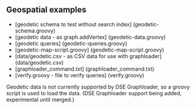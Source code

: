 ## Geospatial examples
* [geodetic schema to test without search index] (geodetic-schema.groovy)
* [geodetic data - as graph.addVertex] (geodetic-data.groovy)
* [geodetic queries] (geodetic-queries.groovy)
* [geodetic-map-script.groovy] (geodetic-map-script.groovy)
* [data/geodetic.csv - as CSV data for use with graphloader] (data/geodetic.csv)
* [graphloader_command.txt] (graphloader_command.txt)
* [verify.groovy - file to verify queries] (verify.groovy)

Geodetic data is not currently supported by DSE Graphloader, so a groovy script is used to load the data.
(DSE Graphloader support being added, experimental until merged.)

